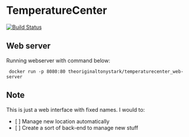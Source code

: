 # TemperatureCenter

[![Build Status](https://travis-ci.com/mlsmrc/TemperatureCenter.svg?branch=web-server)](https://travis-ci.com/mlsmrc/TemperatureCenter)

## Web server
Running webserver with command below:

```
 docker run -p 8080:80 theoriginaltonystark/temperaturecenter_web-server
```

## Note
This is just a web interface with fixed names. I would to:

- [ ] Manage new location automatically
- [ ] Create a sort of back-end to manage new stuff
